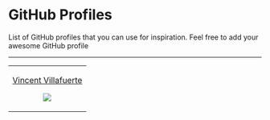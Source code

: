# GitHub Profiles

List of GitHub profiles that you can use for inspiration. Feel free to add your awesome GitHub profile

<hr />

<!-- DO NOT EDIT -->
<!--data-section-->
<table width="100%">
  <tr><td align="center"><p><a href="https://github.com/saviomartin">Vincent Villafuerte</a></p>
  <img src="https://user-images.githubusercontent.com/73097560/103608126-91b05900-4f55-11eb-84af-d30f20d9332c.png" /><p><a href="https://github.com/surpathcommunity/github-  profiles-list/issues/2"></a></p></td>
  </tr>
</table>

